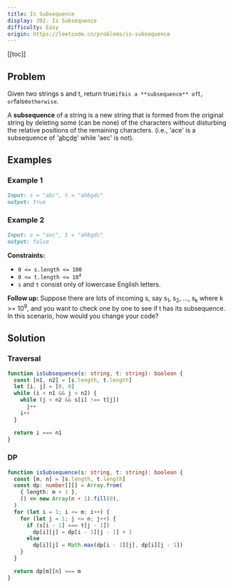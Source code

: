 ```yaml
---
title: Is Subsequence
display: 392. Is Subsequence
difficulty: Easy
origin: https://leetcode.cn/problems/is-subsequence
---
```


[[toc]]

## Problem

Given two strings s and t, return true`if`s`is a **subsequence** of`t`, or`false`otherwise`.

A **subsequence** of a string is a new string that is formed from the original string by deleting some (can be none) of the characters without disturbing the relative positions of the remaining characters. (i.e., 'ace' is a subsequence of '<u>a</u>b<u>c</u>d<u>e</u>' while 'aec' is not).

## Examples

### Example 1

```md
Input: s = "abc", t = "ahbgdc"
output: true
```

### Example 2

```md
Input: s = "axc", t = "ahbgdc"
output: false
```

**Constraints:**

- `0 <= s.length <= 100`
- <code>0 <= t.length <= 10<sup>4</sup></code>
- `s` and `t` consist only of lowercase English letters.

**Follow up:** Suppose there are lots of incoming s, say s<sub>1</sub>, s<sub>2</sub>, ..., s<sub>k</sub> where k >= 10<sup>9</sup>, and you want to check one by one to see if t has its subsequence. In this scenario, how would you change your code?

## Solution

### Traversal

```ts
function isSubsequence(s: string, t: string): boolean {
  const [n1, n2] = [s.length, t.length]
  let [i, j] = [0, 0]
  while (i < n1 && j < n2) {
    while (j < n2 && s[i] !== t[j])
      j++
    i++
  }

  return i === n1
}
```

### DP

```ts
function isSubsequence(s: string, t: string): boolean {
  const [m, n] = [s.length, t.length]
  const dp: number[][] = Array.from(
    { length: m + 1 },
    () => new Array(n + 1).fill(0),
  )
  for (let i = 1; i <= m; i++) {
    for (let j = 1; j <= n; j++) {
      if (s[i - 1] === t[j - 1])
        dp[i][j] = dp[i - 1][j - 1] + 1
      else
        dp[i][j] = Math.max(dp[i - 1][j], dp[i][j - 1])
    }
  }

  return dp[m][n] === m
}
```

